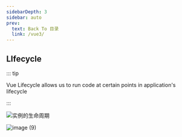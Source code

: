 ```yaml
---
sidebarDepth: 3
sidebar: auto
prev:
  text: Back To 目录
  link: /vue3/
---
```


## LIfecycle

::: tip

Vue Lifecycle allows us to run code at certain points in application's lifecycle

:::

![实例的生命周期](https://v3.cn.vuejs.org/images/lifecycle.svg)

![image (9)](https://gitee.com/q10viking/PictureRepos/raw/master/images//202112031020493.jpg)

